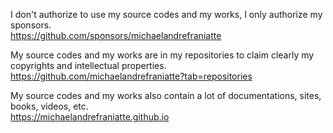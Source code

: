 ﻿  
I don't authorize to use my source codes and my works, I only authorize my sponsors.  
https://github.com/sponsors/michaelandrefraniatte  
  
My source codes and my works are in my repositories to claim clearly my copyrights and intellectual properties.  
https://github.com/michaelandrefraniatte?tab=repositories  
  
My source codes and my works also contain a lot of documentations, sites, books, videos, etc.  
https://michaelandrefraniatte.github.io  
  
